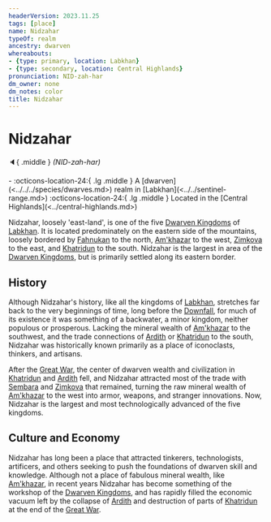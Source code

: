 ```yaml
---
headerVersion: 2023.11.25
tags: [place]
name: Nidzahar
typeOf: realm
ancestry: dwarven
whereabouts:
- {type: primary, location: Labkhan}
- {type: secondary, location: Central Highlands}
pronunciation: NID-zah-har
dm_owner: none
dm_notes: color
title: Nidzahar
---
```

# Nidzahar
:speaker:{ .middle } *(NID-zah-har)*  
<div class="grid cards ext-narrow-margin ext-one-column" markdown>
-    :octicons-location-24:{ .lg .middle } A [dwarven](<../../../species/dwarves.md>) realm in [Labkhan](<../../sentinel-range.md>)  
    :octicons-location-24:{ .lg .middle } Located in the [Central Highlands](<../central-highlands.md>)  
</div>


Nidzahar, loosely 'east-land', is one of the five [Dwarven Kingdoms](<./dwarven-kingdoms.md>) of [Labkhan](<../../sentinel-range.md>). It is located predominately on the eastern side of the mountains, loosely bordered by [Fahnukan](<../../northern-sentinels/fahnukan.md>) to the north, [Am'khazar](<./am-khazar.md>) to the west, [Zimkova](<../../greater-sembara/zimkova/zimkova.md>) to the east, and [Khatridun](<./khatridun.md>) to the south. Nidzahar is the largest in area of the [Dwarven Kingdoms](<./dwarven-kingdoms.md>), but is primarily settled along its eastern border. 
## History

Although Nidzahar's history, like all the kingdoms of [Labkhan](<../../sentinel-range.md>), stretches far back to the very beginnings of time, long before the [Downfall](<../../../events/ancient/the-downfall.md>), for much of its existence it was something of a backwater, a minor kingdom, neither populous or prosperous. Lacking the mineral wealth of [Am'khazar](<./am-khazar.md>) to the southwest, and the trade connections of [Ardith](<./ardith.md>) or [Khatridun](<./khatridun.md>) to the south, Nidzahar was historically known primarily as a place of iconoclasts, thinkers, and artisans. 

After the [Great War](<../../../events/1500s/great-war.md>), the center of dwarven wealth and civilization in [Khatridun](<./khatridun.md>) and [Ardith](<./ardith.md>) fell, and Nidzahar attracted most of the trade with [Sembara](<../../greater-sembara/sembara/sembara.md>) and [Zimkova](<../../greater-sembara/zimkova/zimkova.md>) that remained, turning the raw mineral wealth of [Am'khazar](<./am-khazar.md>) to the west into armor, weapons, and stranger innovations. Now, Nidzahar is the largest and most technologically advanced of the five kingdoms.

## Culture and Economy

Nidzahar has long been a place that attracted tinkerers, technologists, artificers, and others seeking to push the foundations of dwarven skill and knowledge. Although not a place of fabulous mineral wealth, like [Am'khazar](<./am-khazar.md>), in recent years Nidzahar has become something of the workshop of the [Dwarven Kingdoms](<./dwarven-kingdoms.md>), and has rapidly filled the economic vacuum left by the collapse of [Ardith](<./ardith.md>) and destruction of parts of [Khatridun](<./khatridun.md>) at the end of the [Great War](<../../../events/1500s/great-war.md>). 

